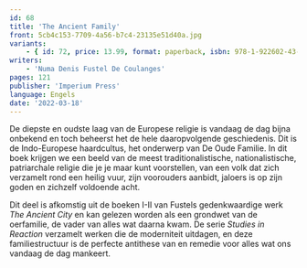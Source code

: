 ```yaml
---
id: 68
title: 'The Ancient Family'
front: 5cb4c153-7709-4a56-b7c4-23135e51d40a.jpg
variants:
    - { id: 72, price: 13.99, format: paperback, isbn: 978-1-922602-43-5 }
writers:
    - 'Numa Denis Fustel De Coulanges'
pages: 121
publisher: 'Imperium Press'
language: Engels
date: '2022-03-18'
---
```


De diepste en oudste laag van de Europese religie is vandaag de dag bijna onbekend en toch beheerst het de hele daaropvolgende geschiedenis. Dit is de Indo-Europese haardcultus, het onderwerp van De Oude Familie. In dit boek krijgen we een beeld van de meest traditionalistische, nationalistische, patriarchale religie die je je maar kunt voorstellen, van een volk dat zich verzamelt rond een heilig vuur, zijn voorouders aanbidt, jaloers is op zijn goden en zichzelf voldoende acht.

Dit deel is afkomstig uit de boeken I-II van Fustels gedenkwaardige werk *The Ancient City* en kan gelezen worden als een grondwet van de oerfamilie, de vader van alles wat daarna kwam. De serie *Studies in Reaction* verzamelt werken die de moderniteit uitdagen, en deze familiestructuur is de perfecte antithese van en remedie voor alles wat ons vandaag de dag mankeert.
